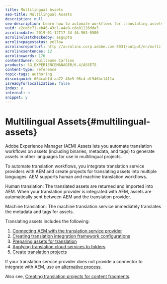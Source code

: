 ```yaml
---
title: Multilingual Assets
seo-title: Multilingual Assets
description: null
seo-description: Learn how to automate workflows for translating assets, including binaries, metadata, and tags into multiple languages.
uuid: e2ce6c71-eb46-43c1-a4e0-c8e81126dda3
acrolinxdate: 2019-01-12T17 34 46.963-0500
acrolinxlastcheckedby: asgupta
acrolinxpagestatus: yellow
acrolinxreporturl: http //acrolinx.corp.adobe.com 8031/output/en/multilingual_assets_krs_workflow_f3c2f2ccebf6138e_190_report.xml
acrolinxsentences: 12
acrolinxwords: 176
contentOwner: Guillaume Carlino
products: SG_EXPERIENCEMANAGER/6.4/ASSETS
content-type: reference
topic-tags: authoring
discoiquuid: 664cabfd-aa72-46e5-96c4-df946bc1411a
isreadyforlocalization: false
index: y
internal: n
snippet: y
---
```


# Multilingual Assets{#multilingual-assets}

Adobe Experience Manager (AEM) Assets lets you automate translation workflows on assets (including binaries, metadata, and tags) to generate assets in other languages for use in multilingual projects.

To automate translation workflows, you integrate translation service providers with AEM and create projects for translating assets into multiple languages. AEM supports human and machine translation workflows.

Human translation: The translated assets are returned and imported into AEM. When your translation provider is integrated with AEM, assets are automatically sent between AEM and the translation provider.

Machine translation: The machine translation service immediately translates the metadata and tags for assets.

Translating assets includes the following:

1. [Connecting AEM with the translation service provider](../../sites/administering/using/tc-tic.md#main-pars-title-0)
1. [Creating translation integration framework configurations](../../sites/administering/using/tc-tic.md)
1. [Preparing assets for translation](../../assets/using/preparing-assets-for-translation.md)
1. [Applying translation cloud services to folders](../../assets/using/transition-cloud-services.md)
1. [Create translation projects](../../assets/using/translation-projects.md)

If your translation service provider does not provide a connector to integrate with AEM, use an [alternative process](../../sites/administering/using/tc-manage.md#exportingatranslationjob).

Also see, [Creating translation projects for content fragments](../../assets/using/creating-translation-projects-for-content-fragments.md).
